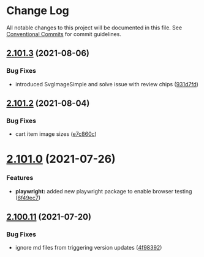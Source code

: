 # Change Log

All notable changes to this project will be documented in this file.
See [Conventional Commits](https://conventionalcommits.org) for commit guidelines.

## [2.101.3](https://github.com/ho-nl/m2-pwa/compare/@reachdigital/image@2.101.2...@reachdigital/image@2.101.3) (2021-08-06)


### Bug Fixes

* introduced SvgImageSimple and solve issue with review chips ([931d7fd](https://github.com/ho-nl/m2-pwa/commit/931d7fdcf0faa9d2264899b72e564138215b6bd8))





## [2.101.2](https://github.com/ho-nl/m2-pwa/compare/@reachdigital/image@2.101.1...@reachdigital/image@2.101.2) (2021-08-04)


### Bug Fixes

* cart item image sizes ([e7c860c](https://github.com/ho-nl/m2-pwa/commit/e7c860c785e172b9275e1a00c8b51509d6b297a8))





# [2.101.0](https://github.com/ho-nl/m2-pwa/compare/@reachdigital/image@2.100.12...@reachdigital/image@2.101.0) (2021-07-26)


### Features

* **playwright:** added new playwright package to enable browser testing ([6f49ec7](https://github.com/ho-nl/m2-pwa/commit/6f49ec7595563775b96ebf21c27e39da1282e8d9))





## [2.100.11](https://github.com/ho-nl/m2-pwa/compare/@reachdigital/image@2.100.10...@reachdigital/image@2.100.11) (2021-07-20)


### Bug Fixes

* ignore md files from triggering version updates ([4f98392](https://github.com/ho-nl/m2-pwa/commit/4f9839250b3a32d3070da5290e5efcc5e2243fba))
